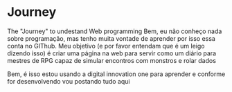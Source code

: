 # Journey
The "Journey" to undestand Web programming
Bem, eu não conheço nada sobre programação, mas tenho muita vontade de aprender por isso essa conta no GIThub.
Meu objetivo (e por favor entendam que é um leigo dizendo isso) é criar uma página na web para servir como um diário para mestres de RPG capaz de simular encontros com monstros e rolar dados 

Bem, é isso estou usando a digital innovation one para aprender e conforme for desenvolvendo vou postando tudo aqui
